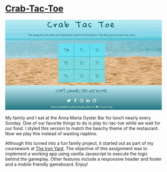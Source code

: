 # [Crab-Tac-Toe](http://tic-tac-toe.cfsanderson.surge.sh)

![](./images/crab-tac-toe-01.gif)

My family and I eat at the Anna Maria Oyster Bar for lunch nearly every Sunday. One of our favorite things to do is play tic-tac-toe while we wait for our food. I styled this version to match the beachy theme of the restaurant. Now we play this instead of wasting napkins.

Although this turned into a fun family project, it started out as part of my coursework at [The Iron Yard](https://www.theironyard.com/). The objective of this assignment was to implement a working app using vanilla Javascript to execute the logic behind the gameplay. Other features include a responsive header and footer and a mobile friendly gameboard. Enjoy!
